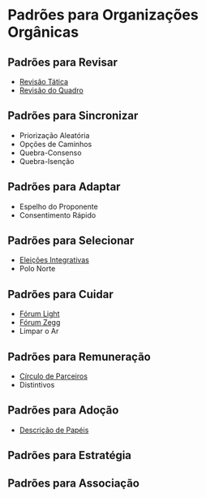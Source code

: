 # Padrões para Organizações Orgânicas

## Padrões para Revisar
- [Revisão Tática](revisao-tatica.md)
- [Revisão do Quadro](revisao-do-quadro.md)

## Padrões para Sincronizar
- Priorização Aleatória
- Opções de Caminhos
- Quebra-Consenso
- Quebra-Isenção

## Padrões para Adaptar
- Espelho do Proponente
- Consentimento Rápido

## Padrões para Selecionar
- [Eleições Integrativas](eleicoes-integrativas.md)
- Polo Norte

## Padrões para Cuidar
- [Fórum Light](forum-light.md)
- [Fórum Zegg](forum-zegg.md)
- Limpar o Ar

## Padrões para Remuneração

- [Círculo de Parceiros](circulo-parceiros.md)
- Distintivos

## Padrões para Adoção
- [Descrição de Papéis](descricao-de-papeis.md)

## Padrões para Estratégia

## Padrões para Associação
